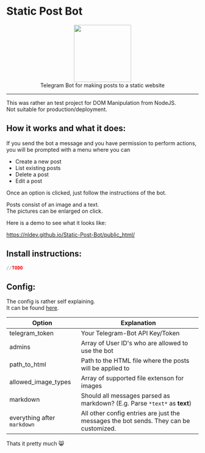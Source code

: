 # Static Post Bot

<p align="center">
<img height="150" width="auto" src="https://raw.githubusercontent.com/NLDev/Static-Post-Bot/master/.img/bot.gif" /><br>
Telegram Bot for making posts to a static website
</p>

<hr>

This was rather an test project for DOM Manipulation from NodeJS. <br>
Not suitable for production/deployment.

## How it works and what it does:

If you send the bot a message and you have permission to perform actions, you will be prompted with a menu where you can

- Create a new post
- List existing posts
- Delete a post
- Edit a post

Once an option is clicked, just follow the instructions of the bot. 

Posts consist of an image and a text. <br>
The pictures can be enlarged on click. 

Here is a demo to see what it looks like:

https://nldev.github.io/Static-Post-Bot/public_html/

## Install instructions: 

```javascript
//TODO
```

## Config:

The config is rather self explaining. <br>
It can be found [here](https://github.com/NLDev/Static-Post-Bot/blob/master/config.json).

| Option | Explanation |
|--------|-------------|
| telegram_token | Your Telegram-Bot API Key/Token |
| admins | Array of User ID's who are allowed to use the bot |
| path_to_html | Path to the HTML file where the posts will be applied to |
| allowed_image_types | Array of supported file extenson for images |
| markdown | Should all messages parsed as markdown? (E.g. Parse `*text*` as **text**) |
| everything after `markdown` | All other config entries are just the messages the bot sends. They can be customized. |

Thats it pretty much :smile_cat:
